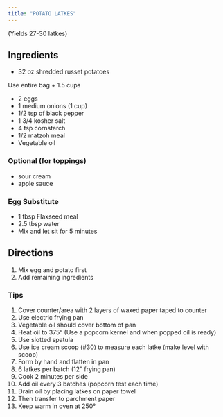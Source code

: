 ```yaml
---
title: "POTATO LATKES"
---
```



(Yields 27-30 latkes)
##  Ingredients
* 32 oz shredded russet potatoes

Use entire bag + 1.5 cups
* 2 eggs
* 1 medium onions (1 cup)
* 1/2 tsp of black pepper
* 1 3/4 kosher salt
* 4 tsp cornstarch
* 1/2 matzoh meal
* Vegetable oil

### Optional (for toppings)
* sour cream
* apple sauce


### Egg Substitute
* 1 tbsp Flaxseed meal
* 2.5 tbsp water
* Mix and let sit for 5 minutes

## Directions
1. Mix egg and potato first
2. Add remaining ingredients

### Tips
1. Cover counter/area with 2 layers of waxed paper taped to counter
2. Use electric frying pan
3. Vegetable oil should cover bottom of pan
4. Heat oil to 375° (Use a popcorn kernel and when popped oil is ready)
5. Use slotted spatula
6. Use ice cream scoop (#30) to measure each latke (make level with scoop)
7. Form by hand and flatten in pan
8. 6 latkes per batch (12” frying pan)
9. Cook 2 minutes per side
10. Add oil every 3 batches (popcorn test each time)
11. Drain oil by placing latkes on paper towel
12. Then transfer to parchment paper
13. Keep warm in oven at 250°

